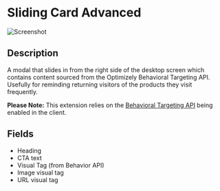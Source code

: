 # Sliding Card Advanced

![Screenshot](https://github.com/optimizely/extension-library/blob/master/Extensions/Editor%20Extensions/Sliding%20Card%20Advanced/screenshot.png)

## Description

A modal that slides in from the right side of the desktop screen which contains content sourced from the Optimizely Behavioral Targeting API. Usefully for reminding returning visitors of the products they visit frequently.

__Please Note:__ This extension relies on the [Behavioral Targeting API](https://developers.optimizely.com/x/solutions/javascript/reference/index.html#function_behavior) being enabled in the client. 

## Fields

* Heading
* CTA text
* Visual Tag (from Behavior API)
* Image visual tag
* URL visual tag




